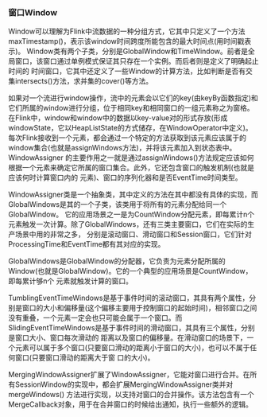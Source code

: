 ### 窗口Window

Window可以理解为Flink中流数据的一种分组方式，它其中只定义了一个方法maxTimestamp()，表示该window时间跨度所能包含的最大时间点(用时间戳表示)。
Window类有两个子类，分别是GlobalWindow和TimeWindow。前者是全局窗口，该窗口通过单例模式保证其只存在一个实例。而后者则是定义了明确起止时间的
时间窗口，它其中还定义了一些Window的计算方法，比如判断是否有交集intersects()方法，求并集的cover()等方法。

如果对一个流进行window操作，流中的元素会以它们的key(由keyBy函数指定)和它们所属的window进行分组，位于相同key和相同窗口的一组元素称之为窗格。
在Flink中，window和window中的数据以key-value对的形式存放(形成windowState，它以HeapListState的方式储存，在WindowOperator中定义)。
每次Flink接收到一个元素，都会通过一个特定的方法获取到该元素应该属于的window集合(也就是assignWindows方法)，并将该元素加入到状态表中。WindowAssigner
的主要作用之一就是通过assignWindows()方法规定应该如何根据一个元素来确定它所属的窗口集合。此外，它还包含窗口的触发机制(也就是应该何时计算窗口内的
元素)、窗口的序列化器和是否EventTime时间类型。

WindowAssigner类是一个抽象类，其中定义的方法在其中都没有具体的实现，而GlobalWindows是其的一个子类，该类用于将所有的元素分配给同一个GlobalWindow。
它的应用场景之一是为CountWindow分配元素，即每累计n个元素触发一次计算。除了GlobalWindows，还有三类主要窗口，它们在实际的生产场景中用的非常之多，
分别是滚动窗口、滑动窗口和Session窗口，它们针对ProcessingTime和EventTime都有其对应的实现。

GlobalWindows是GlobalWindow的分配器，它负责为元素分配所属的Window(也就是GlobalWindow)。它的一个典型的应用场景是CountWindow，即每累计够n个
元素就触发计算的窗口。

TumblingEventTimeWindows是基于事件时间的滚动窗口，其具有两个属性，分别是窗口的大小和偏移量(这个偏移主要用于控制窗口的起始时间)，相邻窗口之间
没有重叠，一个元素一定会也只可能会属于一个窗口。而SlidingEventTimeWindows是基于事件时间的滑动窗口，其具有三个属性，分别是窗口大小、窗口每次滑动的
距离以及窗口的偏移量。在滑动窗口的场景下，一个元素可以属于多个窗口(只要窗口滑动的距离小于窗口的大小)，也可以不属于任何窗口(只要窗口滑动的距离大于窗
口的大小)。

MergingWindowAssigner扩展了WindowAssigner，它能对窗口进行合并。在所有SessionWindow的实现中，都会扩展MergingWindowAssigner类并对mergeWindows()
方法进行实现，以支持对窗口的合并操作。该方法包含有一个MergeCallback对象，用于在合并窗口的时候给出通知，执行一些额外的逻辑。

